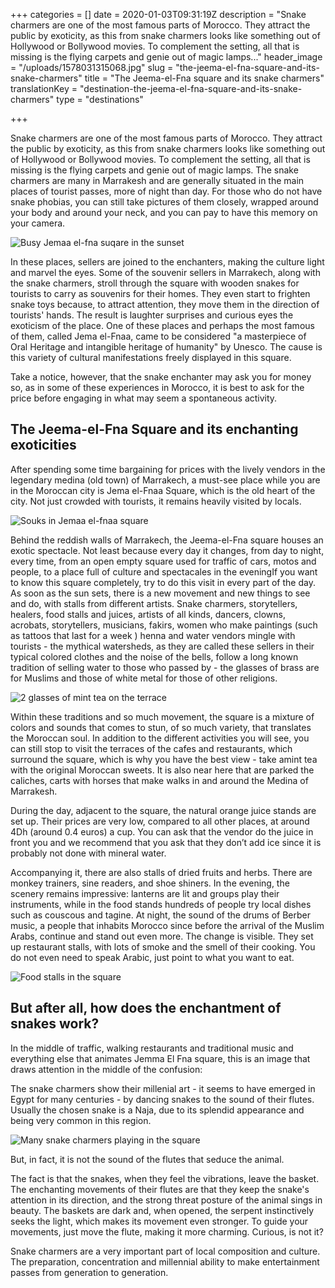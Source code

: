 +++
categories = []
date = 2020-01-03T09:31:19Z
description = "Snake charmers are one of the most famous parts of Morocco. They attract the public by exoticity, as this from snake charmers looks like something out of Hollywood or Bollywood movies. To complement the setting, all that is missing is the flying carpets and genie out of magic lamps..."
header_image = "/uploads/1578031315068.jpg"
slug = "the-jeema-el-fna-square-and-its-snake-charmers"
title = "The Jeema-el-Fna square and its snake charmers"
translationKey = "destination-the-jeema-el-fna-square-and-its-snake-charmers"
type = "destinations"

+++

Snake charmers are one of the most famous parts of Morocco. They attract the public by exoticity, as this from snake charmers looks like something out of Hollywood or Bollywood movies. To complement the setting, all that is missing is the flying carpets and genie out of magic lamps. The snake charmers are many in Marrakesh and are generally situated in the main places of tourist passes, more of night than day. For those who do not have snake phobias, you can still take pictures of them closely, wrapped around your body and around your neck, and you can pay to have this memory on your camera.

![Busy Jemaa el-fna suqare in the sunset](/uploads/raul-cacho-oses-Dn_FAIX5d8w-unsplash.jpg "Busy Jemaa el-fna suqare in the sunset")

In these places, sellers are joined to the enchanters, making the culture light and marvel the eyes. Some of the souvenir sellers in Marrakech, along with the snake charmers, stroll through the square with wooden snakes for tourists to carry as souvenirs for their homes. They even start to frighten snake toys because, to attract attention, they move them in the direction of tourists' hands. The result is laughter surprises and curious eyes the exoticism of the place. One of these places and perhaps the most famous of them, called Jema el-Fnaa, came to be considered "a masterpiece of Oral Heritage and intangible heritage of humanity" by Unesco. The cause is this variety of cultural manifestations freely displayed in this square.

Take a notice, however, that the snake enchanter may ask you for money so, as in some of these experiences in Morocco, it is best to ask for the price before engaging in what may seem a spontaneous activity.

## **The Jeema-el-Fna Square and its enchanting exoticities**

After spending some time bargaining for prices with the lively vendors in the legendary medina (old town) of Marrakech, a must-see place while you are in the Moroccan city is Jema el-Fnaa Square, which is the old heart of the city. Not just crowded with tourists, it remains heavily visited by locals.

![Souks in Jemaa el-fnaa square](/uploads/1578041048344.jpg "Souks in Jemaa el-fnaa square")

Behind the reddish walls of Marrakech, the Jeema-el-Fna square houses an exotic spectacle. Not least because every day it changes, from day to night, every time, from an open empty square used for traffic of cars, motos and people, to a place full of culture and spectacales in the eveningIf you want to know this square completely, try to do this visit in every part of the day. As soon as the sun sets, there is a new movement and new things to see and do, with stalls from different artists. Snake charmers, storytellers, healers, food stalls and juices, artists of all kinds, dancers, clowns, acrobats, storytellers, musicians, fakirs, women who make paintings (such as tattoos that last for a week ) henna and water vendors mingle with tourists - the mythical watersheds, as they are called these sellers in their typical colored clothes and the noise of the bells, follow a long known tradition of selling water to those who passed by - the glasses of brass are for Muslims and those of white metal for those of other religions.

![2 glasses of mint tea on the terrace](/uploads/1578043209864.jpg "2 glasses of mint tea on the terrace")

Within these traditions and so much movement, the square is a mixture of colors and sounds that comes to stun, of so much variety, that translates the Moroccan soul. In addition to the different activities you will see, you can still stop to visit the terraces of the cafes and restaurants, which surround the square, which is why you have the best view - take amint tea with the original Moroccan sweets. It is also near here that are parked the caliches, carts with horses that make walks in and around the Medina of Marrakesh.

During the day, adjacent to the square, the natural orange juice stands are set up. Their prices are very low, compared to all other places, at around 4Dh (around 0.4 euros) a cup. You can ask that the vendor do the juice in front you and we recommend that you ask that they don’t add ice since it is probably not done with mineral water.

Accompanying it, there are also stalls of dried fruits and herbs. There are monkey trainers, sine readers, and shoe shiners. In the evening, the scenery remains impressive: lanterns are lit and groups play their instruments, while in the food stands hundreds of people try local dishes such as couscous and tagine. At night, the sound of the drums of Berber music, a people that inhabits Morocco since before the arrival of the Muslim Arabs, continue and stand out even more. The change is visible. They set up restaurant stalls, with lots of smoke and the smell of their cooking. You do not even need to speak Arabic, just point to what you want to eat.

![Food stalls in the square](/uploads/800px-Marrakech_Djemaa_Foodstall_LL.jpeg "Food stalls in the square")

## But after all, how does the enchantment of snakes work?

In the middle of traffic, walking restaurants and traditional music and everything else that animates Jemma El Fna square, this is an image that draws attention in the middle of the confusion:

The snake charmers show their millenial art - it seems to have emerged in Egypt for many centuries - by dancing snakes to the sound of their flutes. Usually the chosen snake is a Naja, due to its splendid appearance and being very common in this region.

![Many snake charmers playing in the square](/uploads/Snake_charmer_at_Jamaa_el-Fnaa_(7346224926).jpg "Many snake charmers playing in the square")

But, in fact, it is not the sound of the flutes that seduce the animal.

The fact is that the snakes, when they feel the vibrations, leave the basket. The enchanting movements of their flutes are that they keep the snake's attention in its direction, and the strong threat posture of the animal sings in beauty. The baskets are dark and, when opened, the serpent instinctively seeks the light, which makes its movement even stronger. To guide your movements, just move the flute, making it more charming. Curious, is not it?

Snake charmers are a very important part of local composition and culture. The preparation, concentration and millennial ability to make entertainment passes from generation to generation.